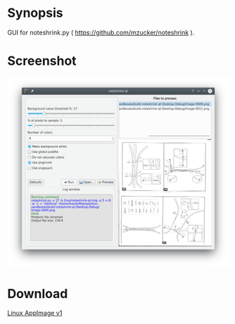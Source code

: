 Synopsis
=========

GUI for noteshrink.py ( https://github.com/mzucker/noteshrink ).

Screenshot
==========

![Screenshot](https://github.com/clapautius/noteshrink-qt/blob/master/doc/noteshrink-qt-screenshot.png)

Download
========

[Linux AppImage v1](https://github.com/clapautius/noteshrink-qt/releases/download/v1/noteshrink-qt-v1-x86_64.AppImage)
